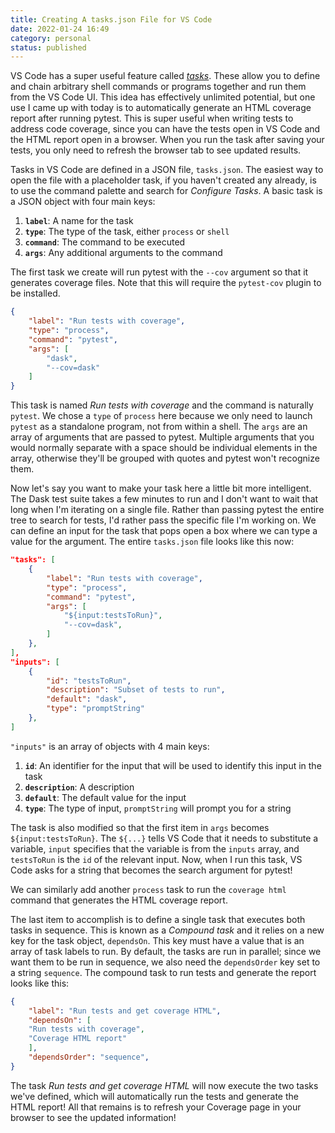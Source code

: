 ```yaml
---
title: Creating A tasks.json File for VS Code
date: 2022-01-24 16:49
category: personal
status: published
---
```


VS Code has a super useful feature called [_tasks_](https://code.visualstudio.com/docs/editor/tasks). These allow you to define and chain arbitrary shell commands or programs together and run them from the VS Code UI. This idea has effectively unlimited potential, but one use I came up with today is to automatically generate an HTML coverage report after running pytest. This is super useful when writing tests to address code coverage, since you can have the tests open in VS Code and the HTML report open in a browser. When you run the task after saving your tests, you only need to refresh the browser tab to see updated results.

<!--more-->

Tasks in VS Code are defined in a JSON file, `tasks.json`. The easiest way to open the file with a placeholder task, if you haven't created any already, is to use the command palette and search for _Configure Tasks_. A basic task is a JSON object with four main keys:

1. **`label`**: A name for the task
2. **`type`**: The type of the task, either `process` or `shell`
3. **`command`**: The command to be executed
4. **`args`**: Any additional arguments to the command

The first task we create will run pytest with the `--cov` argument so that it generates coverage files. Note that this will require the `pytest-cov` plugin to be installed.

```json
{
    "label": "Run tests with coverage",
    "type": "process",
    "command": "pytest",
    "args": [
        "dask",
        "--cov=dask"
    ]
}
```

This task is named _Run tests with coverage_ and the command is naturally `pytest`. We chose a `type` of `process` here because we only need to launch `pytest` as a standalone program, not from within a shell. The `args` are an array of arguments that are passed to pytest. Multiple arguments that you would normally separate with a space should be individual elements in the array, otherwise they'll be grouped with quotes and pytest won't recognize them.

Now let's say you want to make your task here a little bit more intelligent. The Dask test suite takes a few minutes to run and I don't want to wait that long when I'm iterating on a single file. Rather than passing pytest the entire tree to search for tests, I'd rather pass the specific file I'm working on. We can define an input for the task that pops open a box where we can type a value for the argument. The entire `tasks.json` file looks like this now:

```json
"tasks": [
    {
        "label": "Run tests with coverage",
        "type": "process",
        "command": "pytest",
        "args": [
            "${input:testsToRun}",
            "--cov=dask",
        ]
    },
],
"inputs": [
    {
        "id": "testsToRun",
        "description": "Subset of tests to run",
        "default": "dask",
        "type": "promptString"
    },
]
```

`"inputs"` is an array of objects with 4 main keys:

1. **`id`**: An identifier for the input that will be used to identify this input in the task
2. **`description`**: A description
3. **`default`**: The default value for the input
4. **`type`**: The type of input, `promptString` will prompt you for a string

The task is also modified so that the first item in `args` becomes `${input:testsToRun}`. The `${...}` tells VS Code that it needs to substitute a variable, `input` specifies that the variable is from the `inputs` array, and `testsToRun` is the `id` of the relevant input. Now, when I run this task, VS Code asks for a string that becomes the search argument for pytest!

We can similarly add another `process` task to run the `coverage html` command that generates the HTML coverage report.

The last item to accomplish is to define a single task that executes both tasks in sequence. This is known as a _Compound task_ and it relies on a new key for the task object, `dependsOn`. This key must have a value that is an array of task labels to run. By default, the tasks are run in parallel; since we want them to be run in sequence, we also need the `dependsOrder` key set to a string `sequence`. The compound task to run tests and generate the report looks like this:

```json
{
    "label": "Run tests and get coverage HTML",
    "dependsOn": [
    "Run tests with coverage",
    "Coverage HTML report"
    ],
    "dependsOrder": "sequence",
}
```

The task _Run tests and get coverage HTML_ will now execute the two tasks we've defined, which will automatically run the tests and generate the HTML report! All that remains is to refresh your Coverage page in your browser to see the updated information!
